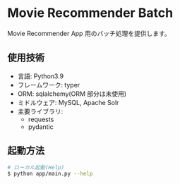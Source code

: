 # Movie Recommender Batch

Movie Recommender App 用のバッチ処理を提供します。

## 使用技術

- 言語: Python3.9
- フレームワーク: typer
- ORM: sqlalchemy(ORM 部分は未使用)
- ミドルウェア: MySQL, Apache Solr
- 主要ライブラリ:
  - requests
  - pydantic

## 起動方法

```bash
# ローカル起動(Help)
$ python app/main.py --help
```
